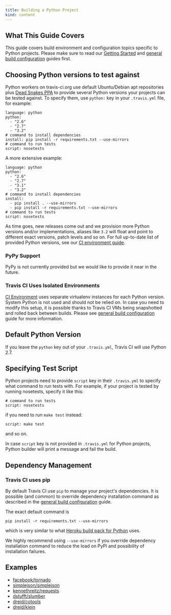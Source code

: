 ```yaml
---
title: Building a Python Project
kind: content
---
```


## What This Guide Covers

This guide covers build environment and configuration topics specific to Python projects. Please make sure to read our [Getting Started](/docs/user/getting-started/) and [general build configuration](/docs/user/build-configuration/) guides first.

## Choosing Python versions to test against

Python workers on travis-ci.org use default Ubuntu/Debian apt repositories plus [Dead Snakes PPA]() to provide several Python versions your projects can be
tested against. To specify them, use `python:` key in your `.travis.yml` file, for example:

    language: python
    python:
      - "2.6"
      - "2.7"
      - "3.2"
    # command to install dependencies
    install: pip install -r requirements.txt --use-mirrors
    # command to run tests
    script: nosetests

A more extensive example:

    language: python
    python:
      - "2.6"
      - "2.7"
      - "3.1"
      - "3.2"
    # command to install dependencies
    install:
      - pip install . --use-mirrors
      - pip install -r requirements.txt --use-mirrors
    # command to run tests
    script: nosetests

As time goes, new releases come out and we provision more Python versions and/or implementations, aliases like `3.2` will float and point to different
exact versions, patch levels and so on. For full up-to-date list of provided Python versions, see our [CI environment guide](/docs/user/ci-environment/).

### PyPy Support

PyPy is not currently provided but we would like to provide it near in the future.


### Travis CI Uses Isolated Environments

[CI Environment](/docs/user/ci-environment/) uses separate virtualenv instances for each Python version. System Python is not used and should
not be relied on. In case you need to modify this setup, it is possible thanks to Travis CI VMs being snapshotted and rolled back between
builds. Please see [general build configuration](/docs/user/build-configuration/) guide for more information.


## Default Python Version

If you leave the `python` key out of your `.travis.yml`, Travis CI will use Python 2.7.


## Specifying Test Script

Python projects need to provide `script` key in their `.travis.yml` to specify what command to run tests with. For example, if your project
is tested by running nosetests, specify it like this:

    # command to run tests
    script: nosetests

if you need to run `make test` instead:

    script: make test

and so on.

In case `script` key is not provided in `.travis.yml` for Python projects, Python builder will print a message and fail the build.


## Dependency Management

### Travis CI uses pip

By default Travis CI use `pip` to manage your project's dependencies. It is possible (and common) to override dependency installation command
as described in the [general build configuration](/docs/user/build-configuration/) guide.

The exact default command is

    pip install -r requirements.txt --use-mirrors

which is very similar to what [Heroku build pack for Python](https://github.com/heroku/heroku-buildpack-python/) uses.

We highly recommend using `--use-mirrors` if you override dependency installation command to reduce the load on PyPI and possibility of
installation failures.


## Examples

 * [facebook/tornado](https://github.com/facebook/tornado/blob/master/.travis.yml)
 * [simplejson/simplejson](https://github.com/simplejson/simplejson/blob/master/.travis.yml)
 * [kennethreitz/requests](https://github.com/kennethreitz/requests/blob/develop/.travis.yml)
 * [dstufft/slumber](https://github.com/dstufft/slumber/blob/master/.travis.yml)
 * [dreid/cotools](https://github.com/dreid/cotools/blob/master/.travis.yml)
 * [dreid/klein](https://github.com/dreid/klein/blob/master/.travis.yml)
